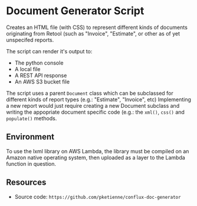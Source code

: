 # Document Generator Script

Creates an HTML file (with CSS) to represent different kinds of documents
originating from Retool (such as "Invoice", "Estimate", or other as of yet
unspecifed reports.

The script can render it's output to:

- The python console
- A local file
- A REST API response
- An AWS S3 bucket file

The script uses a parent `Document` class which can be subclassed for
different kinds of report types (e.g.: "Estimate", "Invoice", etc)
Implementing a new report would just require creating a new Document subclass
and writing the appopriate document specific code (e.g.: the `xml()`, `css()`
and `populate()` methods.

## Environment

To use the lxml library on AWS Lambda, the library must be compiled on an
Amazon native operating system, then uploaded as a layer to the Lambda
function in question.

## Resources

- Source code: `https://github.com/pketienne/conflux-doc-generator`
